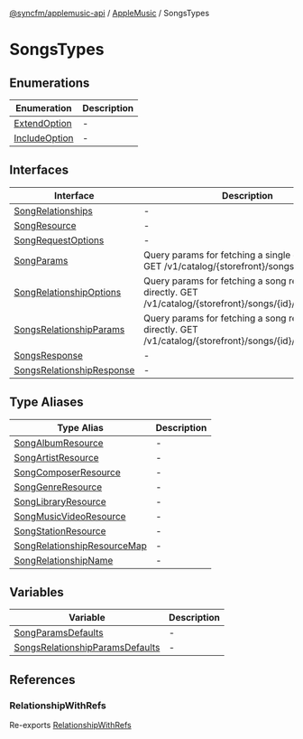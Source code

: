 [@syncfm/applemusic-api](../../../../../globals.md) / [AppleMusic](../../index.md) / SongsTypes

# SongsTypes

## Enumerations

| Enumeration | Description |
| ------ | ------ |
| [ExtendOption](enumerations/ExtendOption.md) | - |
| [IncludeOption](enumerations/IncludeOption.md) | - |

## Interfaces

| Interface | Description |
| ------ | ------ |
| [SongRelationships](interfaces/SongRelationships.md) | - |
| [SongResource](interfaces/SongResource.md) | - |
| [SongRequestOptions](interfaces/SongRequestOptions.md) | - |
| [SongParams](interfaces/SongParams.md) | Query params for fetching a single catalog song. GET /v1/catalog/{storefront}/songs/{id} |
| [SongRelationshipOptions](interfaces/SongRelationshipOptions.md) | Query params for fetching a song relationship directly. GET /v1/catalog/{storefront}/songs/{id}/{relationship} |
| [SongsRelationshipParams](interfaces/SongsRelationshipParams.md) | Query params for fetching a song relationship directly. GET /v1/catalog/{storefront}/songs/{id}/{relationship} |
| [SongsResponse](interfaces/SongsResponse.md) | - |
| [SongsRelationshipResponse](interfaces/SongsRelationshipResponse.md) | - |

## Type Aliases

| Type Alias | Description |
| ------ | ------ |
| [SongAlbumResource](type-aliases/SongAlbumResource.md) | - |
| [SongArtistResource](type-aliases/SongArtistResource.md) | - |
| [SongComposerResource](type-aliases/SongComposerResource.md) | - |
| [SongGenreResource](type-aliases/SongGenreResource.md) | - |
| [SongLibraryResource](type-aliases/SongLibraryResource.md) | - |
| [SongMusicVideoResource](type-aliases/SongMusicVideoResource.md) | - |
| [SongStationResource](type-aliases/SongStationResource.md) | - |
| [SongRelationshipResourceMap](type-aliases/SongRelationshipResourceMap.md) | - |
| [SongRelationshipName](type-aliases/SongRelationshipName.md) | - |

## Variables

| Variable | Description |
| ------ | ------ |
| [SongParamsDefaults](variables/SongParamsDefaults.md) | - |
| [SongsRelationshipParamsDefaults](variables/SongsRelationshipParamsDefaults.md) | - |

## References

### RelationshipWithRefs

Re-exports [RelationshipWithRefs](../AlbumsTypes/interfaces/RelationshipWithRefs.md)
